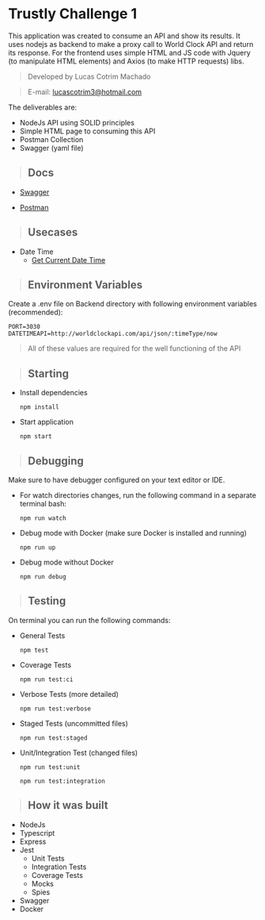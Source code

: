 # Trustly Challenge 1

This application was created to consume an API and show its results. It uses nodejs as backend to make a proxy call to World Clock API and return its response. For the frontend uses simple HTML and JS code with Jquery (to manipulate HTML elements) and Axios (to make HTTP requests) libs. 

> Developed by Lucas Cotrim Machado 

> E-mail: lucascotrim3@hotmail.com

The deliverables are: 
* NodeJs API using SOLID principles
* Simple HTML page to consuming this API
* Postman Collection
* Swagger (yaml file)

> ## Docs

* [Swagger](./Backend/public/swagger/)

* [Postman](./Backend/public/postman/) 

> ## Usecases

- Date Time
  - [Get Current Date Time](./Backend/requirements/date-time/get-date-time.md)

> ## Environment Variables

Create a .env file on Backend directory with following environment variables (recommended):

`PORT=3030`\
`DATETIMEAPI=http://worldclockapi.com/api/json/:timeType/now`

 > All of these values are required for the well functioning of the API

> ## Starting

* Install dependencies

	`npm install`
    
* Start application

	`npm start`

> ## Debugging

Make sure to have debugger configured on your text editor or IDE. 

* For watch directories changes, run the following command in a separate terminal bash: 

	`npm run watch`

* Debug mode with Docker (make sure Docker is installed and running)
	
    `npm run up`
    
* Debug mode without Docker
	
    `npm run debug`

> ## Testing

On terminal you can run the following commands: 

* General Tests
	
	`npm test`
    
* Coverage Tests

	`npm run test:ci`
    
* Verbose Tests (more detailed)

	`npm run test:verbose`
    
* Staged Tests (uncommitted files)

	`npm run test:staged`
    
* Unit/Integration Test (changed files)

	`npm run test:unit`

	`npm run test:integration`

> ## How it was built

* NodeJs
* Typescript
* Express
* Jest
	* Unit Tests
	* Integration Tests	 
	* Coverage Tests
	* Mocks
	* Spies
* Swagger
* Docker
